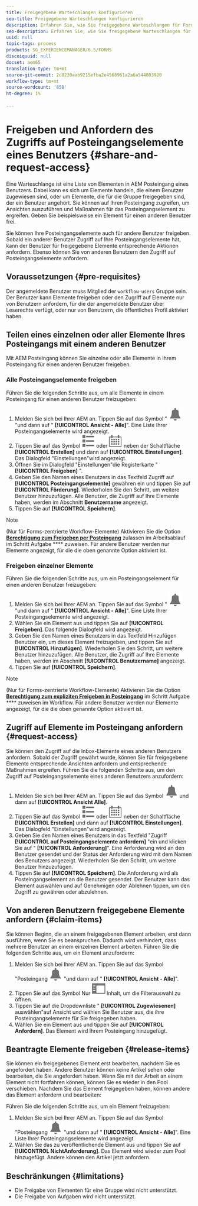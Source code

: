 ```yaml
---
title: Freigegebene Warteschlangen konfigurieren
seo-title: Freigegebene Warteschlangen konfigurieren
description: Erfahren Sie, wie Sie freigegebene Warteschlangen für Forms-zentrierte Workflows auf AEM Forms unter OSGi verwenden.
seo-description: Erfahren Sie, wie Sie freigegebene Warteschlangen für Forms-zentrierte Workflows auf AEM Forms unter OSGi verwenden.
uuid: null
topic-tags: process
products: SG_EXPERIENCEMANAGER/6.5/FORMS
discoiquuid: null
docset: aem65
translation-type: tm+mt
source-git-commit: 2c8220aab9215efba2e4568961a2a6a544803920
workflow-type: tm+mt
source-wordcount: '858'
ht-degree: 1%

---
```



# Freigeben und Anfordern des Zugriffs auf Posteingangselemente eines Benutzers {#share-and-request-access}

Eine Warteschlange ist eine Liste von Elementen in AEM Posteingang eines Benutzers. Dabei kann es sich um Elemente handeln, die einem Benutzer zugewiesen sind, oder um Elemente, die für die Gruppe freigegeben sind, der ein Benutzer angehört. Sie können auf Ihren Posteingang zugreifen, um Ansichten auszuführen und Maßnahmen für das Posteingangselement zu ergreifen. Geben Sie beispielsweise ein Element für einen anderen Benutzer frei.

Sie können Ihre Posteingangselemente auch für andere Benutzer freigeben. Sobald ein anderer Benutzer Zugriff auf Ihre Posteingangselemente hat, kann der Benutzer für freigegebene Elemente entsprechende Aktionen anfordern. Ebenso können Sie von anderen Benutzern den Zugriff auf Posteingangselemente anfordern.

## Voraussetzungen {#pre-requisites}

Der angemeldete Benutzer muss Mitglied der `workflow-users` Gruppe sein. Der Benutzer kann Elemente freigeben oder den Zugriff auf Elemente nur von Benutzern anfordern, für die der angemeldete Benutzer über Leserechte verfügt, oder nur von Benutzern, die öffentliches Profil aktiviert haben.

## Teilen eines einzelnen oder aller Elemente Ihres Posteingangs mit einem anderen Benutzer

Mit AEM Posteingang können Sie einzelne oder alle Elemente in Ihrem Posteingang für einen anderen Benutzer freigeben.

### Alle Posteingangselemente freigeben

Führen Sie die folgenden Schritte aus, um alle Elemente in einem Posteingang für einen anderen Benutzer freizugeben:

1. Melden Sie sich bei Ihrer AEM an. Tippen Sie auf das Symbol &quot; ![Posteingang](assets/bell.svg) &quot;und dann auf &quot; **[!UICONTROL Ansicht - Alle]**&quot;. Eine Liste Ihrer Posteingangselemente wird angezeigt.
1. Tippen Sie auf das Symbol ![Ansicht-Auswahl](assets/viewlist.svg) oder ![Ansicht-Auswahl](assets/calendar.svg) neben der Schaltfläche **[!UICONTROL Erstellen]** und dann auf **[!UICONTROL Einstellungen]**. Das Dialogfeld &quot;Einstellungen&quot;wird angezeigt.
1. Öffnen Sie im Dialogfeld &quot;Einstellungen&quot;die Registerkarte &quot; **[!UICONTROL Freigeben]** &quot;.
1. Geben Sie den Namen eines Benutzers in das Textfeld Zugriff auf **[!UICONTROL Posteingangselemente]** gewähren ein und tippen Sie auf **[!UICONTROL Förderung]**. Wiederholen Sie den Schritt, um weitere Benutzer hinzuzufügen. Alle Benutzer, die Zugriff auf Ihre Elemente haben, werden im Abschnitt **Benutzername** angezeigt.
1. Tippen Sie auf **[!UICONTROL Speichern]**.

>[!NOTE]
>
>(Nur für Forms-zentrierte Workflow-Elemente) Aktivieren Sie die Option **[Berechtigung zum Freigeben per Posteingang](aem-forms-workflow-step-reference.md)** zulassen im Arbeitsablauf im Schritt Aufgabe **** zuweisen. Für andere Benutzer werden nur Elemente angezeigt, für die die oben genannte Option aktiviert ist.

### Freigeben einzelner Elemente

Führen Sie die folgenden Schritte aus, um ein Posteingangselement für einen anderen Benutzer freizugeben:

1. Melden Sie sich bei Ihrer AEM an. Tippen Sie auf das Symbol &quot; ![Posteingang](assets/bell.svg) &quot;und dann auf &quot; **[!UICONTROL Ansicht - Alle]**&quot;. Eine Liste Ihrer Posteingangselemente wird angezeigt.
1. Wählen Sie ein Element aus und tippen Sie auf **[!UICONTROL Freigeben]**. Das folgende Dialogfeld wird angezeigt.
1. Geben Sie den Namen eines Benutzers in das Textfeld Hinzufügen Benutzer ein, um dieses Element freizugeben, und tippen Sie auf **[!UICONTROL Hinzufügen]**. Wiederholen Sie den Schritt, um weitere Benutzer hinzuzufügen. Alle Benutzer, die Zugriff auf Ihre Elemente haben, werden im Abschnitt **[!UICONTROL Benutzername]** angezeigt.
1. Tippen Sie auf **[!UICONTROL Speichern]**.


>[!NOTE]
>
>(Nur für Forms-zentrierte Workflow-Elemente) Aktivieren Sie die Option **[Berechtigung zum expliziten Freigeben in Posteingang](aem-forms-workflow-step-reference.md)** im Schritt Aufgabe **** zuweisen im Workflow. Für andere Benutzer werden nur Elemente angezeigt, für die die oben genannte Option aktiviert ist.

## Zugriff auf Elemente im Posteingang anfordern {#request-access}

Sie können den Zugriff auf die Inbox-Elemente eines anderen Benutzers anfordern. Sobald der Zugriff gewährt wurde, können Sie für freigegebene Elemente entsprechende Ansichten anfordern und entsprechende Maßnahmen ergreifen. Führen Sie die folgenden Schritte aus, um den Zugriff auf Posteingangselemente eines anderen Benutzers anzufordern:

1. Melden Sie sich bei Ihrer AEM an. Tippen Sie auf das Symbol ![Ansicht-Auswahl](assets/bell.svg) und dann auf **[!UICONTROL Ansicht Alle]**.
1. Tippen Sie auf das Symbol ![Ansicht-Auswahl](assets/viewlist.svg) oder ![Ansicht-Auswahl](assets/calendar.svg) neben der Schaltfläche **[!UICONTROL Erstellen]** und dann auf **[!UICONTROL Einstellungen]**. Das Dialogfeld &quot;Einstellungen&quot;wird angezeigt.
1. Geben Sie den Namen eines Benutzers in das Textfeld &quot;Zugriff **[!UICONTROL auf Posteingangselemente anfordern]** &quot;ein und klicken Sie auf &quot; **[!UICONTROL Anforderung]**&quot;. Eine Anforderung wird an den Benutzer gesendet und der Status der Anforderung wird mit dem Namen des Benutzers angezeigt. Wiederholen Sie den Schritt, um weitere Benutzer hinzuzufügen.
1. Tippen Sie auf **[!UICONTROL Speichern]**. Die Anforderung wird als Posteingangselement an die Benutzer gesendet. Der Benutzer kann das Element auswählen und auf Genehmigen oder Ablehnen tippen, um den Zugriff zu gewähren oder abzulehnen.


## Von anderen Benutzern freigegebene Elemente anfordern {#claim-items}

Sie können Beginn, die an einem freigegebenen Element arbeiten, erst dann ausführen, wenn Sie es beanspruchen. Dadurch wird verhindert, dass mehrere Benutzer an einem einzelnen Element arbeiten. Führen Sie die folgenden Schritte aus, um ein Element anzufordern:

1. Melden Sie sich bei Ihrer AEM an. Tippen Sie auf das Symbol &quot;Posteingang ![Posteingang](assets/bell.svg) &quot;und dann auf &quot; **[!UICONTROL Ansicht - Alle]**&quot;.
1. Tippen Sie auf das Symbol Nur ![](assets/railleft.svg) Inhalt, um die Filterauswahl zu öffnen.
1. Tippen Sie auf die Dropdownliste &quot; **[!UICONTROL Zugewiesenen]** auswählen&quot;auf Ansicht und wählen Sie Benutzer aus, die ihre Posteingangselemente für Sie freigegeben haben.
1. Wählen Sie ein Element aus und tippen Sie auf **[!UICONTROL Anfordern]**. Das Element wird Ihrem Posteingang hinzugefügt.

## Beantragte Elemente freigeben {#release-items}

Sie können ein freigegebenes Element erst bearbeiten, nachdem Sie es angefordert haben. Andere Benutzer können keine Artikel sehen oder bearbeiten, die Sie angefordert haben. Wenn Sie mit der Arbeit an einem Element nicht fortfahren können, können Sie es wieder in den Pool verschieben.   Nachdem Sie das Element freigegeben haben, können andere das Element anfordern und bearbeiten:

Führen Sie die folgenden Schritte aus, um ein Element freizugeben:

1. Melden Sie sich bei Ihrer AEM an. Tippen Sie auf das Symbol &quot;Posteingang ![Posteingang](assets/bell.svg) &quot;und dann auf &quot; **[!UICONTROL Ansicht - Alle]**&quot;. Eine Liste Ihrer Posteingangselemente wird angezeigt.
1. Wählen Sie das zu veröffentlichende Element aus und tippen Sie auf **[!UICONTROL NichtAnforderung]**. Das Element wird wieder zum Pool hinzugefügt. Andere können den Artikel jetzt anfordern.

## Beschränkungen {#limitations}

* Die Freigabe von Elementen für eine Gruppe wird nicht unterstützt.
* Die Freigabe von Aufgaben wird nicht unterstützt.
